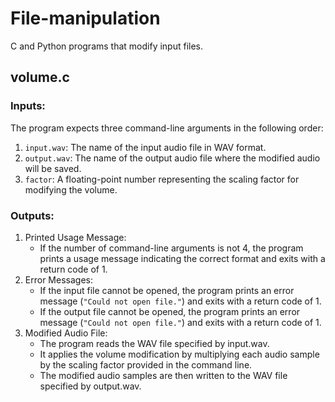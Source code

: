 # File-manipulation
C and Python programs that modify input files.

## volume.c
### Inputs:
The program expects three command-line arguments in the following order:
   1. ```input.wav```: The name of the input audio file in WAV format.
   2. ```output.wav```: The name of the output audio file where the modified audio will be saved.
   3. ```factor```: A floating-point number representing the scaling factor for modifying the volume.
### Outputs:
1. Printed Usage Message:
   - If the number of command-line arguments is not 4, the program prints a usage message indicating the correct format and exits with a return code of 1.
2. Error Messages:
   - If the input file cannot be opened, the program prints an error message (```"Could not open file."```) and exits with a return code of 1.
   - If the output file cannot be opened, the program prints an error message (```"Could not open file."```) and exits with a return code of 1.
3. Modified Audio File:
   - The program reads the WAV file specified by input.wav.
   - It applies the volume modification by multiplying each audio sample by the scaling factor provided in the command line.
   - The modified audio samples are then written to the WAV file specified by output.wav.

